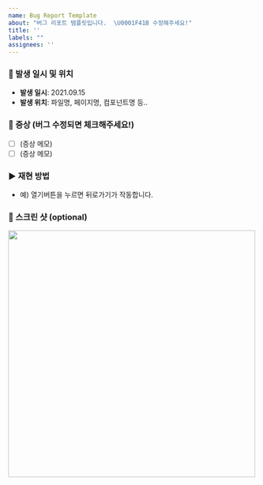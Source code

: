 ```yaml
---
name: Bug Report Template
about: "버그 리포트 템플릿입니다.  \U0001F41B 수정해주세요!"
title: ''
labels: ""
assignees: ''
---
```


### 🎯 발생 일시 및 위치
- **발생 일시**: 2021.09.15
- **발생 위치**: 파일명, 페이지명, 컴포넌트명 등..

### 🤕 증상 (버그 수정되면 체크해주세요!)
- [ ] (증상 메모)
- [ ] (증상 메모)

### ▶️ 재현 방법
- 예) 열기버튼을 누르면 뒤로가기가 작동합니다.

### 🌁 스크린 샷 (optional)
<img src="https://avatars.githubusercontent.com/u/33610315?v=4" width=500 />
